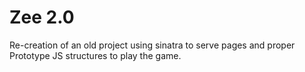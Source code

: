 Zee 2.0
=======

Re-creation of an old project using sinatra to serve pages and proper Prototype JS structures to play the game.
